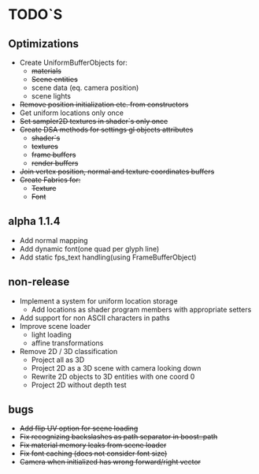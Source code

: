 # TODO`S

## Optimizations
* Create UniformBufferObjects for:
  * ~~materials~~
  * ~~Scene entities~~
  * scene data (eq. camera position)
  * scene lights
* ~~Remove position initialization etc. from constructors~~
* Get uniform locations only once
* ~~Set sampler2D textures in shader`s only once~~
* ~~Create DSA methods for settings gl objects attributes~~
  * ~~shader`s~~
  * ~~textures~~
  * ~~frame buffers~~
  * ~~render buffers~~
* ~~Join vertex position, normal and texture coordinates buffers~~
* ~~Create Fabrics for:~~
  * ~~Texture~~
  * ~~Font~~

## alpha 1.1.4
* Add normal mapping
* Add dynamic font(one quad per glyph line)
* Add static fps_text handling(using FrameBufferObject)

## non-release
* Implement a system for uniform location storage  
  * Add locations as shader program members with appropriate setters
* Add support for non ASCII characters in paths
* Improve scene loader
  * light loading
  * affine transformations
* Remove 2D / 3D classification
  * Project all as 3D
  * Project 2D as a 3D scene with camera looking down
  * Rewrite 2D objects to 3D entities with one coord 0
  * Project 2D without depth test

## bugs
* ~~Add flip UV option for scene loading~~
* ~~Fix recognizing backslashes as path separator in boost::path~~
* ~~Fix material memory leaks from scene loader~~
* ~~Fix font caching (does not consider font size)~~
* ~~Camera when initialized has wrong forward/right vector~~
